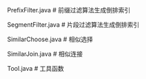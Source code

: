 PrefixFilter.java # 前缀过滤算法生成倒排索引

SegmentFilter.java # 片段过滤算法生成倒排索引

SimilarChoose.java # 相似选择

SimilarJoin.java # 相似连接

Tool.java # 工具函数